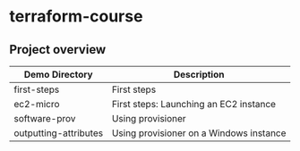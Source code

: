 # terraform-course

## Project overview
Demo Directory | Description
------------ | -------------
first-steps | First steps
ec2-micro | First steps: Launching an EC2 instance
software-prov | Using provisioner
outputting-attributes | Using provisioner on a Windows instance